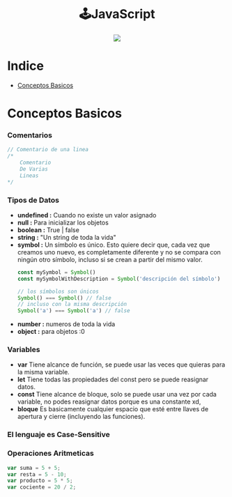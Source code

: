<h1 align="center"> 🕹️JavaScript  </h1>
<div align="center">
  <img src="https://media.giphy.com/media/finu0kgoalrvgYEPn7/giphy.gif"/>
 </div>

# Indice
- [Conceptos Basicos](#)

# Conceptos Basicos

### Comentarios
```js
// Comentario de una linea
/*
    Comentario
    De Varias 
    Lineas
*/
```
### Tipos de Datos
- **undefined :** Cuando no existe un valor asignado
- **null :** Para inicializar los objetos
- **boolean :** True | false
- **string :** "Un string de toda la vida"
- **symbol :** Un símbolo es único. Esto quiere decir que, cada vez que creamos uno nuevo, es completamente diferente y no se compara con ningún otro símbolo, incluso si se crean a partir del mismo valor.
    ```js
    const mySymbol = Symbol()
    const mySymbolWithDescription = Symbol('descripción del símbolo')

    // los símbolos son únicos
    Symbol() === Symbol() // false
    // incluso con la misma descripción
    Symbol('a') === Symbol('a') // false 
    ```
- **number :** numeros de toda la vida
- **object :** para objetos :0

### Variables

- **var** Tiene alcance de función, se puede usar las veces que quieras para la misma variable.
- **let** Tiene todas las propiedades del const pero se puede reasignar datos.
- **const** Tiene alcance de bloque, solo se puede usar una vez por cada variable, no podes reasignar datos porque es una constante xd,
- **bloque** Es basicamente cualquier espacio que esté entre llaves de apertura y cierre (incluyendo las funciones).


### El lenguaje es Case-Sensitive
### Operaciones Aritmeticas
```js
var suma = 5 + 5;
var resta = 5 - 10;
var producto = 5 * 5;
var cociente = 20 / 2;
```